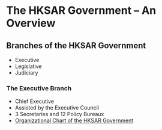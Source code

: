 # The HKSAR Government – An Overview

## Branches of the HKSAR Government  

-   Executive  
-   Legislative  
-   Judiciary  

### The Executive Branch  

-   Chief Executive  
-   Assisted by the Executive Council  
-   3 Secretaries and 12 Policy Bureaux  
-   [Organizational Chart of the HKSAR
    Government](http://www.gov.hk/en/about/govdirectory/govchart/)  
